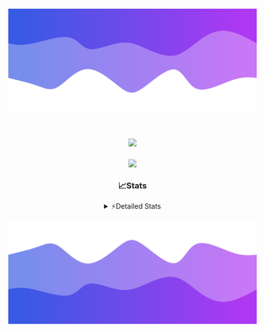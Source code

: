 ![Header](./header.png)
<div align="center">

<h1 align="center">
  <a href="https://git.io/typing-svg">
    <img src="https://readme-typing-svg.herokuapp.com/?lines=Hello,+There!+%F0%9F%91%8B;This+is+chicho.;Owner+on+Ocean;&center=true&size=25">
  </a>
</h1>
  
<p align="center">
  <img src="https://lanyard.cnrad.dev/api/852683595378196480" />
</p>

### 📈Stats
<details>
    <summary> ⚡Detailed Stats</summary>
    <br/>

<!--START_SECTION:waka-->
![Code Time](http://img.shields.io/badge/Code%20Time-952%20hrs%2039%20mins-blue)

![Profile Views](http://img.shields.io/badge/Profile%20Views-0-blue)

**🐱 My GitHub Data** 

> 📦 187.1 kB Used in GitHub's Storage 
 > 
> 🏆 0 Contributions in the Year 2025
 > 
> 🚫 Not Opted to Hire
 > 
> 📜 15 Public Repositories 
 > 
> 🔑 10 Private Repositories 
 > 
**I'm a Night 🦉** 

```text
🌞 Morning                25 commits          █░░░░░░░░░░░░░░░░░░░░░░░░   05.53 % 
🌆 Daytime                66 commits          ████░░░░░░░░░░░░░░░░░░░░░   14.60 % 
🌃 Evening                184 commits         ██████████░░░░░░░░░░░░░░░   40.71 % 
🌙 Night                  177 commits         ██████████░░░░░░░░░░░░░░░   39.16 % 
```
📅 **I'm Most Productive on Tuesday** 

```text
Monday                   27 commits          █░░░░░░░░░░░░░░░░░░░░░░░░   05.97 % 
Tuesday                  114 commits         ██████░░░░░░░░░░░░░░░░░░░   25.22 % 
Wednesday                83 commits          █████░░░░░░░░░░░░░░░░░░░░   18.36 % 
Thursday                 65 commits          ████░░░░░░░░░░░░░░░░░░░░░   14.38 % 
Friday                   74 commits          ████░░░░░░░░░░░░░░░░░░░░░   16.37 % 
Saturday                 43 commits          ██░░░░░░░░░░░░░░░░░░░░░░░   09.51 % 
Sunday                   46 commits          ███░░░░░░░░░░░░░░░░░░░░░░   10.18 % 
```


📊 **This Week I Spent My Time On** 

```text
🕑︎ Time Zone: America/Argentina/Buenos_Aires

💬 Programming Languages: 
TypeScript               32 hrs 24 mins      ███████████████████████░░   90.63 % 
JSON                     1 hr 47 mins        █░░░░░░░░░░░░░░░░░░░░░░░░   05.00 % 
Python                   32 mins             ░░░░░░░░░░░░░░░░░░░░░░░░░   01.54 % 
Other                    28 mins             ░░░░░░░░░░░░░░░░░░░░░░░░░   01.31 % 
JavaScript               16 mins             ░░░░░░░░░░░░░░░░░░░░░░░░░   00.76 % 

🔥 Editors: 
Cursor                   35 hrs 45 mins      █████████████████████████   100.00 % 

🐱‍💻 Projects: 
ocean-backend            25 hrs 40 mins      ██████████████████░░░░░░░   71.80 % 
ocean                    7 hrs 17 mins       █████░░░░░░░░░░░░░░░░░░░░   20.37 % 
project                  2 hrs 12 mins       ██░░░░░░░░░░░░░░░░░░░░░░░   06.18 % 
Unknown Project          31 mins             ░░░░░░░░░░░░░░░░░░░░░░░░░   01.47 % 
asdada                   3 mins              ░░░░░░░░░░░░░░░░░░░░░░░░░   00.18 % 

💻 Operating System: 
Windows                  35 hrs 45 mins      █████████████████████████   100.00 % 
```

**I Mostly Code in JavaScript** 

```text
JavaScript               8 repos             ██████░░░░░░░░░░░░░░░░░░░   25.81 % 
HTML                     7 repos             ██████░░░░░░░░░░░░░░░░░░░   22.58 % 
TypeScript               2 repos             ██░░░░░░░░░░░░░░░░░░░░░░░   06.45 % 
Astro                    1 repo              █░░░░░░░░░░░░░░░░░░░░░░░░   03.23 % 
SCSS                     1 repo              █░░░░░░░░░░░░░░░░░░░░░░░░   03.23 % 
```




 Last Updated on 15/01/2025 17:13:46 UTC
<!--END_SECTION:waka-->
</details>

![Footer](./footer.png)
